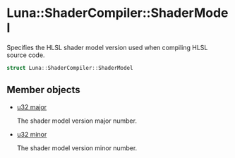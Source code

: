 # Luna::ShaderCompiler::ShaderModel
Specifies the HLSL shader model version used when compiling HLSL source code. 

```c++
struct Luna::ShaderCompiler::ShaderModel
```

## Member objects
* [u32 major](struct_luna_1_1_shader_compiler_1_1_shader_model_1a92e1bd5eac559b89545ce9b49b8897e7.md)

    The shader model version major number. 

* [u32 minor](struct_luna_1_1_shader_compiler_1_1_shader_model_1af6f12772b2a39e56bda5b3f078a32033.md)

    The shader model version minor number. 

